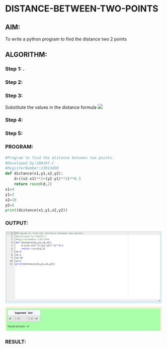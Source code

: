 # DISTANCE-BETWEEN-TWO-POINTS

## AIM:
To write a python program to find the distance two 2 points
## ALGORITHM:
### Step 1: .
### Step 2: 
### Step 3: 
Substitute the values in the distance formula  ![](./formula.JPG)
### Step 4: 
### Step 5: 
### PROGRAM:
```py
#Program to find the distance between two points.
#Developed by:SANJAY.C
#RegisterNumber:23013498
def distance(x1,y1,x2,y2):
    d=((x2-x1)**2+(y2-y1)**2)**0.5
    return round(d,2)
x1=4
y1=2
x2=10
y2=6
print(distance(x1,y1,x2,y2))
```
  

### OUTPUT:
![output](./EX03.png)

### RESULT:
